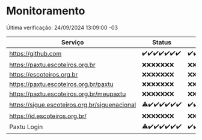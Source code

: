 # Monitoramento

Última verificação: 24/09/2024 13:09:00 -03

|Serviço|Status|Últimas 24h|
|---|---|---|
|https://github.com|<span title="2024-09-17: OK=24">✔️</span><span title="2024-09-18: OK=23">✔️</span><span title="2024-09-19: OK=23">✔️</span><span title="2024-09-20: OK=23">✔️</span><span title="2024-09-21: OK=23">✔️</span><span title="2024-09-22: OK=23">✔️</span><span title="2024-09-23: OK=15">✔️</span>|<span title="23/09/2024 13:09:00 -03 : 200">✔️</span><span title="23/09/2024 14:07:00 -03 : 200">✔️</span><span title="23/09/2024 15:10:00 -03 : 200">✔️</span><span title="23/09/2024 16:06:00 -03 : 200">✔️</span><span title="23/09/2024 17:09:00 -03 : 200">✔️</span><span title="23/09/2024 18:07:00 -03 : 200">✔️</span><span title="23/09/2024 19:07:00 -03 : 200">✔️</span><span title="23/09/2024 20:07:00 -03 : 200">✔️</span><span title="23/09/2024 21:39:00 -03 : 200">✔️</span><span title="23/09/2024 23:11:00 -03 : 200">✔️</span><span title="24/09/2024 00:14:00 -03 : 200">✔️</span><span title="24/09/2024 01:10:00 -03 : 200">✔️</span><span title="24/09/2024 02:08:00 -03 : 200">✔️</span><span title="24/09/2024 03:12:00 -03 : 200">✔️</span><span title="24/09/2024 04:08:00 -03 : 200">✔️</span><span title="24/09/2024 05:12:00 -03 : 200">✔️</span><span title="24/09/2024 06:08:00 -03 : 200">✔️</span><span title="24/09/2024 07:08:00 -03 : 200">✔️</span><span title="24/09/2024 08:06:00 -03 : 200">✔️</span><span title="24/09/2024 09:14:00 -03 : 200">✔️</span><span title="24/09/2024 10:17:00 -03 : 200">✔️</span><span title="24/09/2024 11:07:00 -03 : 200">✔️</span><span title="24/09/2024 12:08:00 -03 : 200">✔️</span><span title="24/09/2024 13:09:00 -03 : 200">✔️</span>|
|https://paxtu.escoteiros.org.br|<span title="2024-09-17: Falhas=24">❌</span><span title="2024-09-18: Falhas=23">❌</span><span title="2024-09-19: Falhas=23">❌</span><span title="2024-09-20: Falhas=23">❌</span><span title="2024-09-21: Falhas=23">❌</span><span title="2024-09-22: Falhas=23">❌</span><span title="2024-09-23: Falhas=15">❌</span>|<span title="23/09/2024 13:09:00 -03 : 403">❌</span><span title="23/09/2024 14:07:00 -03 : 403">❌</span><span title="23/09/2024 15:10:00 -03 : 403">❌</span><span title="23/09/2024 16:06:00 -03 : 403">❌</span><span title="23/09/2024 17:09:00 -03 : 403">❌</span><span title="23/09/2024 18:07:00 -03 : 403">❌</span><span title="23/09/2024 19:07:00 -03 : 403">❌</span><span title="23/09/2024 20:07:00 -03 : 403">❌</span><span title="23/09/2024 21:39:00 -03 : 403">❌</span><span title="23/09/2024 23:11:00 -03 : 403">❌</span><span title="24/09/2024 00:14:00 -03 : 403">❌</span><span title="24/09/2024 01:10:00 -03 : 403">❌</span><span title="24/09/2024 02:08:00 -03 : 403">❌</span><span title="24/09/2024 03:12:00 -03 : 403">❌</span><span title="24/09/2024 04:08:00 -03 : 403">❌</span><span title="24/09/2024 05:12:00 -03 : 403">❌</span><span title="24/09/2024 06:08:00 -03 : 403">❌</span><span title="24/09/2024 07:08:00 -03 : 403">❌</span><span title="24/09/2024 08:06:00 -03 : 403">❌</span><span title="24/09/2024 09:14:00 -03 : 403">❌</span><span title="24/09/2024 10:17:00 -03 : 403">❌</span><span title="24/09/2024 11:07:00 -03 : 403">❌</span><span title="24/09/2024 12:08:00 -03 : 403">❌</span><span title="24/09/2024 13:09:00 -03 : 403">❌</span>|
|https://escoteiros.org.br|<span title="2024-09-17: Falhas=24">❌</span><span title="2024-09-18: Falhas=23">❌</span><span title="2024-09-19: Falhas=23">❌</span><span title="2024-09-20: Falhas=23">❌</span><span title="2024-09-21: Falhas=23">❌</span><span title="2024-09-22: Falhas=23">❌</span><span title="2024-09-23: Falhas=15">❌</span>|<span title="23/09/2024 13:09:00 -03 : 403">❌</span><span title="23/09/2024 14:07:00 -03 : 403">❌</span><span title="23/09/2024 15:10:00 -03 : 403">❌</span><span title="23/09/2024 16:06:00 -03 : 403">❌</span><span title="23/09/2024 17:09:00 -03 : 403">❌</span><span title="23/09/2024 18:07:00 -03 : 403">❌</span><span title="23/09/2024 19:07:00 -03 : 403">❌</span><span title="23/09/2024 20:07:00 -03 : 403">❌</span><span title="23/09/2024 21:39:00 -03 : 403">❌</span><span title="23/09/2024 23:11:00 -03 : 403">❌</span><span title="24/09/2024 00:14:00 -03 : 403">❌</span><span title="24/09/2024 01:10:00 -03 : 403">❌</span><span title="24/09/2024 02:08:00 -03 : 403">❌</span><span title="24/09/2024 03:12:00 -03 : 403">❌</span><span title="24/09/2024 04:08:00 -03 : 403">❌</span><span title="24/09/2024 05:12:00 -03 : 403">❌</span><span title="24/09/2024 06:08:00 -03 : 403">❌</span><span title="24/09/2024 07:08:00 -03 : 403">❌</span><span title="24/09/2024 08:06:00 -03 : 403">❌</span><span title="24/09/2024 09:15:00 -03 : 403">❌</span><span title="24/09/2024 10:17:00 -03 : 403">❌</span><span title="24/09/2024 11:07:00 -03 : 403">❌</span><span title="24/09/2024 12:08:00 -03 : 403">❌</span><span title="24/09/2024 13:09:00 -03 : 403">❌</span>|
|https://paxtu.escoteiros.org.br/paxtu|<span title="2024-09-17: Falhas=24">❌</span><span title="2024-09-18: Falhas=23">❌</span><span title="2024-09-19: Falhas=23">❌</span><span title="2024-09-20: Falhas=23">❌</span><span title="2024-09-21: Falhas=23">❌</span><span title="2024-09-22: Falhas=23">❌</span><span title="2024-09-23: Falhas=15">❌</span>|<span title="23/09/2024 13:09:00 -03 : 403">❌</span><span title="23/09/2024 14:07:00 -03 : 403">❌</span><span title="23/09/2024 15:10:00 -03 : 403">❌</span><span title="23/09/2024 16:06:00 -03 : 403">❌</span><span title="23/09/2024 17:09:00 -03 : 403">❌</span><span title="23/09/2024 18:07:00 -03 : 403">❌</span><span title="23/09/2024 19:07:00 -03 : 403">❌</span><span title="23/09/2024 20:07:00 -03 : 403">❌</span><span title="23/09/2024 21:39:00 -03 : 403">❌</span><span title="23/09/2024 23:11:00 -03 : 403">❌</span><span title="24/09/2024 00:14:00 -03 : 403">❌</span><span title="24/09/2024 01:10:00 -03 : 403">❌</span><span title="24/09/2024 02:08:00 -03 : 403">❌</span><span title="24/09/2024 03:12:00 -03 : 403">❌</span><span title="24/09/2024 04:08:00 -03 : 403">❌</span><span title="24/09/2024 05:12:00 -03 : 403">❌</span><span title="24/09/2024 06:08:00 -03 : 403">❌</span><span title="24/09/2024 07:08:00 -03 : 403">❌</span><span title="24/09/2024 08:06:00 -03 : 403">❌</span><span title="24/09/2024 09:15:00 -03 : 403">❌</span><span title="24/09/2024 10:17:00 -03 : 403">❌</span><span title="24/09/2024 11:07:00 -03 : 403">❌</span><span title="24/09/2024 12:08:00 -03 : 403">❌</span><span title="24/09/2024 13:09:00 -03 : 403">❌</span>|
|https://paxtu.escoteiros.org.br/meupaxtu|<span title="2024-09-17: Falhas=24">❌</span><span title="2024-09-18: Falhas=23">❌</span><span title="2024-09-19: Falhas=23">❌</span><span title="2024-09-20: Falhas=23">❌</span><span title="2024-09-21: Falhas=23">❌</span><span title="2024-09-22: Falhas=23">❌</span><span title="2024-09-23: Falhas=15">❌</span>|<span title="23/09/2024 13:09:00 -03 : 403">❌</span><span title="23/09/2024 14:07:00 -03 : 403">❌</span><span title="23/09/2024 15:10:00 -03 : 403">❌</span><span title="23/09/2024 16:06:00 -03 : 403">❌</span><span title="23/09/2024 17:09:00 -03 : 403">❌</span><span title="23/09/2024 18:07:00 -03 : 403">❌</span><span title="23/09/2024 19:07:00 -03 : 403">❌</span><span title="23/09/2024 20:07:00 -03 : 403">❌</span><span title="23/09/2024 21:39:00 -03 : 403">❌</span><span title="23/09/2024 23:11:00 -03 : 403">❌</span><span title="24/09/2024 00:14:00 -03 : 403">❌</span><span title="24/09/2024 01:10:00 -03 : 403">❌</span><span title="24/09/2024 02:08:00 -03 : 403">❌</span><span title="24/09/2024 03:12:00 -03 : 403">❌</span><span title="24/09/2024 04:08:00 -03 : 403">❌</span><span title="24/09/2024 05:12:00 -03 : 403">❌</span><span title="24/09/2024 06:08:00 -03 : 403">❌</span><span title="24/09/2024 07:08:00 -03 : 403">❌</span><span title="24/09/2024 08:06:00 -03 : 403">❌</span><span title="24/09/2024 09:15:00 -03 : 403">❌</span><span title="24/09/2024 10:17:00 -03 : 403">❌</span><span title="24/09/2024 11:07:00 -03 : 403">❌</span><span title="24/09/2024 12:08:00 -03 : 403">❌</span><span title="24/09/2024 13:09:00 -03 : 403">❌</span>|
|https://sigue.escoteiros.org.br/siguenacional|<span title="2024-09-17: OK=23, Falhas=1">⚠️</span><span title="2024-09-18: OK=23">✔️</span><span title="2024-09-19: OK=23">✔️</span><span title="2024-09-20: OK=23">✔️</span><span title="2024-09-21: OK=23">✔️</span><span title="2024-09-22: OK=23">✔️</span><span title="2024-09-23: OK=15">✔️</span>|<span title="23/09/2024 13:09:00 -03 : 200">✔️</span><span title="23/09/2024 14:07:00 -03 : 200">✔️</span><span title="23/09/2024 15:10:00 -03 : 200">✔️</span><span title="23/09/2024 16:06:00 -03 : 200">✔️</span><span title="23/09/2024 17:09:00 -03 : 200">✔️</span><span title="23/09/2024 18:07:00 -03 : 200">✔️</span><span title="23/09/2024 19:07:00 -03 : 200">✔️</span><span title="23/09/2024 20:07:00 -03 : 200">✔️</span><span title="23/09/2024 21:39:00 -03 : 200">✔️</span><span title="23/09/2024 23:11:00 -03 : 200">✔️</span><span title="24/09/2024 00:14:00 -03 : 200">✔️</span><span title="24/09/2024 01:10:00 -03 : 200">✔️</span><span title="24/09/2024 02:08:00 -03 : 200">✔️</span><span title="24/09/2024 03:12:00 -03 : 200">✔️</span><span title="24/09/2024 04:08:00 -03 : 200">✔️</span><span title="24/09/2024 05:12:00 -03 : 200">✔️</span><span title="24/09/2024 06:08:00 -03 : 200">✔️</span><span title="24/09/2024 07:08:00 -03 : 200">✔️</span><span title="24/09/2024 08:06:00 -03 : 200">✔️</span><span title="24/09/2024 09:15:00 -03 : 200">✔️</span><span title="24/09/2024 10:17:00 -03 : 200">✔️</span><span title="24/09/2024 11:07:00 -03 : 200">✔️</span><span title="24/09/2024 12:08:00 -03 : 200">✔️</span><span title="24/09/2024 13:09:00 -03 : 200">✔️</span>|
|https://id.escoteiros.org.br/|<span title="2024-09-17: Falhas=24">❌</span><span title="2024-09-18: Falhas=23">❌</span><span title="2024-09-19: Falhas=23">❌</span><span title="2024-09-20: Falhas=23">❌</span><span title="2024-09-21: Falhas=23">❌</span><span title="2024-09-22: Falhas=23">❌</span><span title="2024-09-23: Falhas=15">❌</span>|<span title="23/09/2024 13:09:00 -03 : 403">❌</span><span title="23/09/2024 14:07:00 -03 : 403">❌</span><span title="23/09/2024 15:10:00 -03 : 403">❌</span><span title="23/09/2024 16:06:00 -03 : 403">❌</span><span title="23/09/2024 17:09:00 -03 : 403">❌</span><span title="23/09/2024 18:07:00 -03 : 403">❌</span><span title="23/09/2024 19:07:00 -03 : 403">❌</span><span title="23/09/2024 20:07:00 -03 : 403">❌</span><span title="23/09/2024 21:39:00 -03 : 403">❌</span><span title="23/09/2024 23:11:00 -03 : 403">❌</span><span title="24/09/2024 00:14:00 -03 : 403">❌</span><span title="24/09/2024 01:10:00 -03 : 403">❌</span><span title="24/09/2024 02:08:00 -03 : 403">❌</span><span title="24/09/2024 03:12:00 -03 : 403">❌</span><span title="24/09/2024 04:08:00 -03 : 403">❌</span><span title="24/09/2024 05:12:00 -03 : 403">❌</span><span title="24/09/2024 06:08:00 -03 : 403">❌</span><span title="24/09/2024 07:08:00 -03 : 403">❌</span><span title="24/09/2024 08:06:00 -03 : 403">❌</span><span title="24/09/2024 09:15:00 -03 : 403">❌</span><span title="24/09/2024 10:17:00 -03 : 403">❌</span><span title="24/09/2024 11:07:00 -03 : 403">❌</span><span title="24/09/2024 12:08:00 -03 : 403">❌</span><span title="24/09/2024 13:09:00 -03 : 403">❌</span>|
|Paxtu Login|<span title="2024-09-17: OK=23, Falhas=1">⚠️</span><span title="2024-09-18: OK=23">✔️</span><span title="2024-09-19: OK=23">✔️</span><span title="2024-09-20: OK=23">✔️</span><span title="2024-09-21: OK=23">✔️</span><span title="2024-09-22: OK=23">✔️</span><span title="2024-09-23: OK=15">✔️</span>|<span title="23/09/2024 13:09:00 -03 : 200">✔️</span><span title="23/09/2024 14:07:00 -03 : 200">✔️</span><span title="23/09/2024 15:10:00 -03 : 200">✔️</span><span title="23/09/2024 16:06:00 -03 : 200">✔️</span><span title="23/09/2024 17:09:00 -03 : 200">✔️</span><span title="23/09/2024 18:07:00 -03 : 200">✔️</span><span title="23/09/2024 19:07:00 -03 : 200">✔️</span><span title="23/09/2024 20:07:00 -03 : 200">✔️</span><span title="23/09/2024 21:39:00 -03 : 200">✔️</span><span title="23/09/2024 23:11:00 -03 : 200">✔️</span><span title="24/09/2024 00:14:00 -03 : 200">✔️</span><span title="24/09/2024 01:10:00 -03 : 200">✔️</span><span title="24/09/2024 02:08:00 -03 : 200">✔️</span><span title="24/09/2024 03:12:00 -03 : 200">✔️</span><span title="24/09/2024 04:08:00 -03 : 200">✔️</span><span title="24/09/2024 05:12:00 -03 : 200">✔️</span><span title="24/09/2024 06:08:00 -03 : 200">✔️</span><span title="24/09/2024 07:08:00 -03 : 200">✔️</span><span title="24/09/2024 08:06:00 -03 : 200">✔️</span><span title="24/09/2024 09:15:00 -03 : 200">✔️</span><span title="24/09/2024 10:17:00 -03 : 200">✔️</span><span title="24/09/2024 11:07:00 -03 : 200">✔️</span><span title="24/09/2024 12:08:00 -03 : 200">✔️</span><span title="24/09/2024 13:09:00 -03 : 200">✔️</span>|
